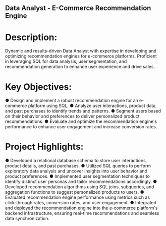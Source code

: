 ## Data Analyst - E-Commerce Recommendation Engine

# Description:

Dynamic and results-driven Data Analyst with expertise in developing and optimizing recommendation engines for e-commerce platforms. Proficient in leveraging SQL for data analysis, user segmentation, and recommendation generation to enhance user experience and drive sales.

# Key Objectives:

●	Design and implement a robust recommendation engine for an e-commerce platform using SQL.
●	Analyze user interactions, product data, and past purchases to identify trends and patterns.
●	Segment users based on their behavior and preferences to deliver personalized product recommendations.
●	Evaluate and optimize the recommendation engine's performance to enhance user engagement and increase conversion rates.

# Project Highlights:

●	Developed a relational database schema to store user interactions, product details, and past purchases.
●	Utilized SQL queries to perform exploratory data analysis and uncover insights into user behavior and product preferences.
●	Implemented user segmentation techniques to identify distinct user personas and tailor recommendations accordingly.
●	Developed recommendation algorithms using SQL joins, subqueries, and aggregation functions to suggest personalized products to users.
●	Evaluated recommendation engine performance using metrics such as click-through rates, conversion rates, and user engagement.
●	Integrated and deployed the recommendation engine into the e-commerce platform's backend infrastructure, ensuring real-time recommendations and seamless data synchronization.

